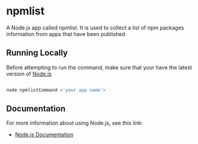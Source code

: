 # npmlist


A Node.js app called npmlist. It is used to collect a list of npm packages information from apps that have been published

## Running Locally

Before attempting to run the command, make sure that your have the latest version of [Node.js](http://nodejs.org/)

```sh

node npmlistCommand <'your app name'>

```

## Documentation

For more information about using Node.js, see this link:

- [Node.js Documentation](https://nodejs.org/api/)


